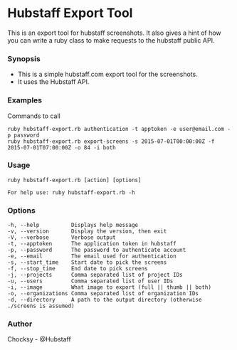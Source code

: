 # Hubstaff Export Tool

This is an export tool for hubstaff screenshots. It also gives a hint of how you can write a ruby class to make requests
to the hubstaff public API.

### Synopsis
  - This is a simple hubstaff.com export tool for the screenshots.
  - It uses the Hubstaff API.

### Examples
  Commands to call

    ruby hubstaff-export.rb authentication -t apptoken -e user@email.com -p password
    ruby hubstaff-export.rb export-screens -s 2015-07-01T00:00:00Z -f 2015-07-01T07:00:00Z -o 84 -i both

### Usage
    ruby hubstaff-export.rb [action] [options]

    For help use: ruby hubstaff-export.rb -h

### Options
    -h, --help          Displays help message
    -v, --version       Display the version, then exit
    -V, --verbose       Verbose output
    -t, --apptoken      The application token in hubstaff
    -p, --password      The password to authenticate account
    -e, --email         The email used for authentication
    -s, --start_time    Start date to pick the screens
    -f, --stop_time     End date to pick screens
    -j, --projects      Comma separated list of project IDs
    -u, --users         Comma separated list of user IDs
    -i, --image         What image to export (full || thumb || both)
    -o, --organizations Comma separated list of organization IDs
    -d, --directory     A path to the output directory (otherwise ./screens is assumed)

### Author
  Chocksy - @Hubstaff